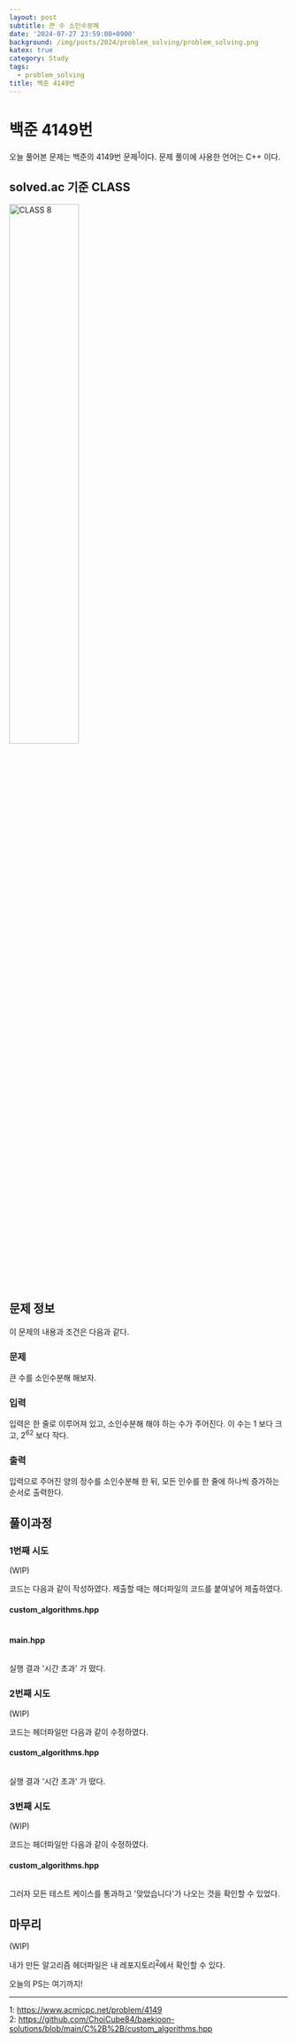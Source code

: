 ```yaml
---
layout: post
subtitle: 큰 수 소인수분해
date: '2024-07-27 23:59:00+0900'
background: /img/posts/2024/problem_solving/problem_solving.png
katex: true
category: Study
tags:
  - problem_solving
title: 백준 4149번
---
```

# 백준 4149번

오늘 풀어본 문제는 백준의 4149번 문제<sup>[1](#footnote_1)</sup>이다. 문제 풀이에 사용한 언어는 C++ 이다.

## solved.ac 기준 CLASS

<img src="https://static.solved.ac/class/c8.svg" width="50%" height="50%" alt="CLASS 8">

## 문제 정보

이 문제의 내용과 조건은 다음과 같다.

### 문제

큰 수를 소인수분해 해보자.

### 입력

입력은 한 줄로 이루어져 있고, 소인수분해 해야 하는 수가 주어진다. 이 수는 $1$ 보다 크고, $2^{62}$ 보다 작다.

### 출력

입력으로 주어진 양의 정수를 소인수분해 한 뒤, 모든 인수를 한 줄에 하나씩 증가하는 순서로 출력한다.

## 풀이과정

### 1번째 시도

(WIP)

코드는 다음과 같이 작성하였다. 제출할 때는 헤더파일의 코드를 붙여넣어 제출하였다.

#### custom_algorithms.hpp

```cpp

```

#### main.hpp

```cpp

```

실행 결과 '시간 초과' 가 떴다.

### 2번째 시도

(WIP)

코드는 헤더파일만 다음과 같이 수정하였다.

#### custom_algorithms.hpp

```cpp

```

실행 결과 '시간 초과' 가 떴다.

### 3번째 시도

(WIP)

코드는 헤더파일만 다음과 같이 수정하였다.

#### custom_algorithms.hpp

```cpp

```

그러자 모든 테스트 케이스를 통과하고 '맞았습니다'가 나오는 것을 확인할 수 있었다.

## 마무리

(WIP)

내가 만든 알고리즘 헤더파일은 내 레포지토리<sup>[2](#footnote_2)</sup>에서 확인할 수 있다.

오늘의 PS는 여기까지!

---
<a name="footnote_1">1</a>: <https://www.acmicpc.net/problem/4149>  
<a name="footnote_2">2</a>: <https://github.com/ChoiCube84/baekjoon-solutions/blob/main/C%2B%2B/custom_algorithms.hpp>  